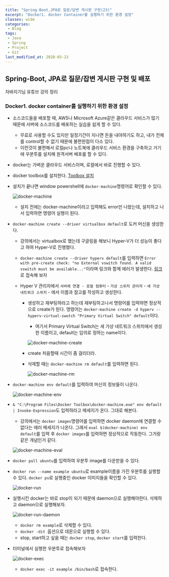 ```yaml
---
title: "Spring-Boot,JPA로 질문/답변 게시판 구현(23)"
excerpt: "Docker1. docker Container를 실행하기 위한 환경 설정"
classes: wide
categories:
 - Blog
tags:
 - Java
 - Spring
 - Project
 - Git
last_modified_at: 2020-03-23
---
```




## Spring-Boot, JPA로 질문/잡변 게시판 구현 및 배포

자바지기님 유튜브 강의 정리

### Docker1. docker container를 실행하기 위한 환경 설정

* 소스코드들을 배포할 때, AWS나 Microsoft Azure같은 클라우드 서비스가 많기 때문에 서버에 소스코드를 배포하는 실습을 쉽게 할 수 있다.
  * 무료로 사용할 수도 있지만 일정기간이 지나면 돈을 내야하기도 하고, 내가 전체를 control할 수 없기 때문에 불편한점이 다소 있다.
  * 이런것이 불편해서 로컬pc나 노트북에 클라우드 서비스 환경을 구축하고 거기에 우분투를 설치해 원격서버 배포를 할 수 있다.
  
* docker는 가벼운 클라우드 서비스이며, 로컬에서 바로 진행할 수 있다.

* docker toolbox를 설치한다. [Toolbox 설치](https://github.com/docker/toolbox/releases)

* 설치가 끝나면 window powershell에 `docker-machine`명령어로 확인할 수 있다.

  ![docker-machine]({{site.url}}/assets/images/2020-03-23-spring-boot-jpa-borad-project-docker-1.assets/docker-machine.png)

  * 설치 전에는 docker-machine이라고 입력해도 error만 나왔는데, 설치하고 나서 입력하면 명령어 실행이 된다.

* `docker-machine create --driver virtualbox default`로 도커 머신을 생성한다.

  * 강의에서는 virtualbox로 했는데 구글링을 해보니 Hyper-V가 더 성능이 좋다고 하여 Hyper-V로 진행했다.

  * `docker-machine create --driver hyperv default`를 입력하면 `Error with pre-create check: "no External vswitch found. A valid vswitch must be available..."`이라며 링크와 함께 에러가 발생한다. [링크](https://docs.docker.com/machine/drivers/hyper-v/")로 접속해 보자
  
  * Hyper V 관리자에서 `서버에 연결 - 로컬 컴퓨터` - `가상 스위치 관리자` - `새 가상 네트워크 스위치` - 에서 이름과 참고를 작성하고 생성한다.
  
    * 생성하고 재부팅하라고 하는데 재부팅하고나서 명령어를 입력하면 정상적으로 create가 된다. 명령어는 `docker-machine create -d hyperv --hyperv-virtual-swutch "Primary Virtual Switch" default`이다.
  
      * 여기서 Primary Virtual Switch는 새 가상 네트워크 스위치에서 생성한 이름이고, default는 임의로 정하는 name이다.
  
      ![docker-machine-create]({{site.url}}/assets/images/2020-03-23-spring-boot-jpa-borad-project-docker-1.assets/docker-machine-create.png)
  
    * create 처음할때 시간이 좀 걸리더라.
  
    * 삭제할 때는 `docker-machine rm default`를 입력하면 된다.
  
      ![docker-machine-rm]({{site.url}}/assets/images/2020-03-23-spring-boot-jpa-borad-project-docker-1.assets/docker-machine-rm.png)

* `docker-machine env default`를 입력하여 머신의 정보들이 나온다.

  ![docker-machine-env]({{site.url}}/assets/images/2020-03-23-spring-boot-jpa-borad-project-docker-1.assets/docker-machine-env.png)

* `& "C:\Program Files\Docker Toolbox\docker-machine.exe" env default | Invoke-Expression`도 입력하라고 메세지가 온다. 그대로 해본다.

  * 강의에서는 `docker images`명령어를 입력하면 docker daemon에 연결할 수 없다는 에러 메세지가 나온다. 그래서 `eval $(docker-machine) env default`를 입력 후 `docker images`를 입력하면 정상적으로 작동한다. 그거랑 같은 개념인거 같다.

  ![docker-machine-eval]({{site.url}}/assets/images/2020-03-23-spring-boot-jpa-borad-project-docker-1.assets/docker-machine-eval.png)

* `docker pull ubuntu`를 입력하여 우분투 image를 다운받을 수 있다.

* `docker run --name example ubuntu`로 example이름을 가진 우분투를 실행할 수 있다. `docker ps`로 실행중인 docker 이미지들을 확인할 수 있다.

  ![docker-run]({{site.url}}/assets/images/2020-03-23-spring-boot-jpa-borad-project-docker-1.assets/docker-run.png)

* 실행시킨 docker는 바로 stop이 되기 때문에 daemon으로 실행해야한다. 삭제하고 daemon으로 실행해보자.

  ![docker-run-daemon]({{site.url}}/assets/images/2020-03-23-spring-boot-jpa-borad-project-docker-1.assets/docker-run-daemon.png)

  * `docker rm example`로 삭제할 수 있다.
  * `docker -dit `옵션으로 데몬으로 실행할 수 있다.
  * stop, start하고 싶을 때는 `docker stop`, `docker start`를 입력한다. 

* 터미널에서 실행한 우분투로 접속해보자

  ![docker-exec]({{site.url}}/assets/images/2020-03-23-spring-boot-jpa-borad-project-docker-1.assets/docker-exec.png)

  * `docker exec -it example /bin/bash`로 접속한다.

  

